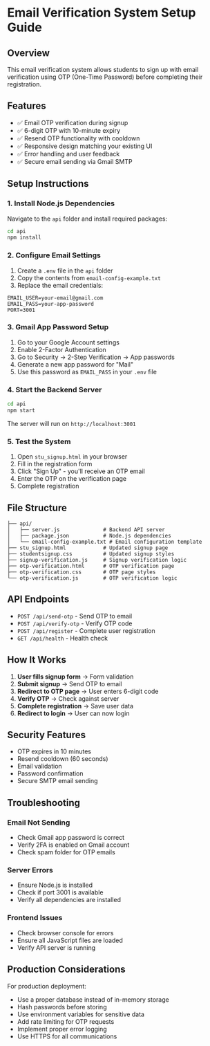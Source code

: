 # Email Verification System Setup Guide

## Overview
This email verification system allows students to sign up with email verification using OTP (One-Time Password) before completing their registration.

## Features
- ✅ Email OTP verification during signup
- ✅ 6-digit OTP with 10-minute expiry
- ✅ Resend OTP functionality with cooldown
- ✅ Responsive design matching your existing UI
- ✅ Error handling and user feedback
- ✅ Secure email sending via Gmail SMTP

## Setup Instructions

### 1. Install Node.js Dependencies
Navigate to the `api` folder and install required packages:

```bash
cd api
npm install
```

### 2. Configure Email Settings
1. Create a `.env` file in the `api` folder
2. Copy the contents from `email-config-example.txt`
3. Replace the email credentials:

```
EMAIL_USER=your-email@gmail.com
EMAIL_PASS=your-app-password
PORT=3001
```

### 3. Gmail App Password Setup
1. Go to your Google Account settings
2. Enable 2-Factor Authentication
3. Go to Security → 2-Step Verification → App passwords
4. Generate a new app password for "Mail"
5. Use this password as `EMAIL_PASS` in your `.env` file

### 4. Start the Backend Server
```bash
cd api
npm start
```

The server will run on `http://localhost:3001`

### 5. Test the System
1. Open `stu_signup.html` in your browser
2. Fill in the registration form
3. Click "Sign Up" - you'll receive an OTP email
4. Enter the OTP on the verification page
5. Complete registration

## File Structure

```
├── api/
│   ├── server.js              # Backend API server
│   ├── package.json           # Node.js dependencies
│   └── email-config-example.txt # Email configuration template
├── stu_signup.html            # Updated signup page
├── studentsignup.css          # Updated signup styles
├── signup-verification.js     # Signup verification logic
├── otp-verification.html      # OTP verification page
├── otp-verification.css       # OTP page styles
└── otp-verification.js        # OTP verification logic
```

## API Endpoints

- `POST /api/send-otp` - Send OTP to email
- `POST /api/verify-otp` - Verify OTP code
- `POST /api/register` - Complete user registration
- `GET /api/health` - Health check

## How It Works

1. **User fills signup form** → Form validation
2. **Submit signup** → Send OTP to email
3. **Redirect to OTP page** → User enters 6-digit code
4. **Verify OTP** → Check against server
5. **Complete registration** → Save user data
6. **Redirect to login** → User can now login

## Security Features

- OTP expires in 10 minutes
- Resend cooldown (60 seconds)
- Email validation
- Password confirmation
- Secure SMTP email sending

## Troubleshooting

### Email Not Sending
- Check Gmail app password is correct
- Verify 2FA is enabled on Gmail account
- Check spam folder for OTP emails

### Server Errors
- Ensure Node.js is installed
- Check if port 3001 is available
- Verify all dependencies are installed

### Frontend Issues
- Check browser console for errors
- Ensure all JavaScript files are loaded
- Verify API server is running

## Production Considerations

For production deployment:
- Use a proper database instead of in-memory storage
- Hash passwords before storing
- Use environment variables for sensitive data
- Add rate limiting for OTP requests
- Implement proper error logging
- Use HTTPS for all communications
